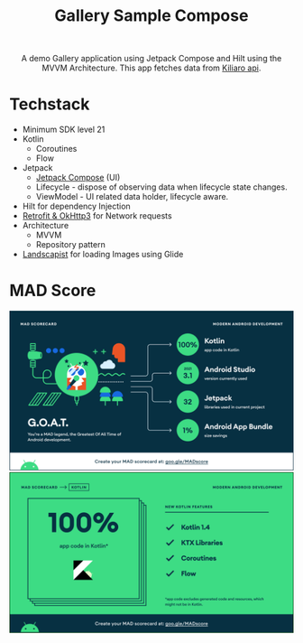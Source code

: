 <h1 align="center">Gallery Sample Compose</h1></br>

<p align="center">
A demo Gallery application using Jetpack Compose and Hilt using the MVVM Architecture. This app fetches data from <a href="https://docs.kiliaro.io">Kiliaro api</a>.
</p>


# Techstack
- Minimum SDK level 21
- Kotlin
    - Coroutines
    - Flow
- Jetpack
    - [Jetpack Compose](https://developer.android.com/jetpack/compose) (UI)
    - Lifecycle - dispose of observing data when lifecycle state changes.
    - ViewModel - UI related data holder, lifecycle aware.
- Hilt for dependency Injection
- [Retrofit & OkHttp3](https://github.com/square/retrofit) for Network requests
- Architecture
  - MVVM
  - Repository pattern
- [Landscapist](https://github.com/skydoves/landscapist) for loading Images using Glide

# MAD Score
<img src="./previews/mad_scorecard/summary.png"/>
<img src="./previews/mad_scorecard/kotlin.png"/>
